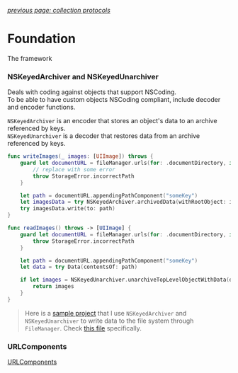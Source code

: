*[previous page: collection protocols](https://github.com/RinniSwift/Computer-Science-with-iOS/blob/main/collectionProtocols.md)*

# Foundation
The framework


### NSKeyedArchiver and NSKeyedUnarchiver

Deals with coding against objects that support NSCoding.\
To be able to have custom objects NSCoding compliant, include decoder and encoder functions.

`NSKeyedArchiver` is an encoder that stores an object's data to an archive referenced by keys.\
`NSKeyedUnarchiver` is a decoder that restores data from an archive referenced by keys.

```swift
func writeImages(_ images: [UIImage]) throws {
    guard let documentURL = fileManager.urls(for: .documentDirectory, in: .userDomainMask).first else {
        // replace with some error
        throw StorageError.incorrectPath
    }

    let path = documentURL.appendingPathComponent("someKey")
    let imagesData = try NSKeyedArchiver.archivedData(withRootObject: images, requiringSecureCoding: false)
    try imagesData.write(to: path)
}

func readImages() throws -> [UIImage] {
    guard let documentURL = fileManager.urls(for: .documentDirectory, in: .userDomainMask).first else {
        throw StorageError.incorrectPath
    }

    let path = documentURL.appendingPathComponent("someKey")
    let data = try Data(contentsOf: path)

    if let images = NSKeyedUnarchiver.unarchiveTopLevelObjectWithData(data) as? [UIImage] {
        return images
    }
}
```



> Here is a [sample project](https://github.com/RinniSwift/SwiftUISample) that I use `NSKeyedArchiver` and `NSKeyedUnarchiver` to write data to the file system through `FileManager`. Check [this file](https://github.com/RinniSwift/SwiftUISample/commit/a5dee3d62ebb182f2d321064dccd7caaf83c3cae) specifically.


### URLComponents

[URLComponents](https://github.com/RinniSwift/Computer-Science-with-iOS/blob/main/urlComponents.md)
